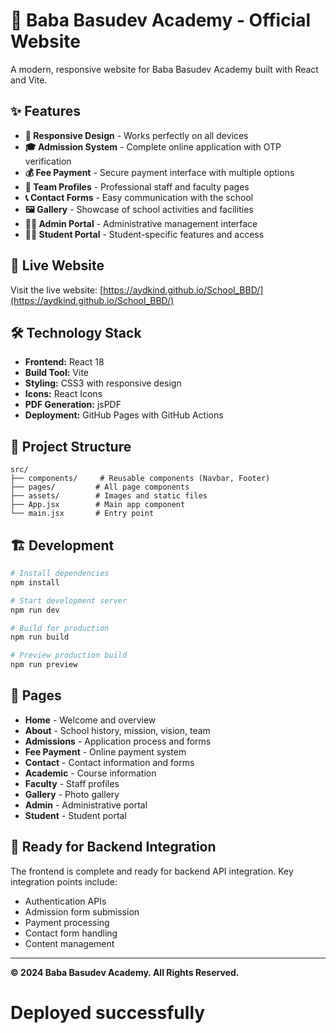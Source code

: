 # 🏫 Baba Basudev Academy - Official Website

A modern, responsive website for Baba Basudev Academy built with React and Vite.

## ✨ Features

- **📱 Responsive Design** - Works perfectly on all devices
- **🎓 Admission System** - Complete online application with OTP verification
- **💰 Fee Payment** - Secure payment interface with multiple options
- **👥 Team Profiles** - Professional staff and faculty pages
- **📞 Contact Forms** - Easy communication with the school
- **🖼️ Gallery** - Showcase of school activities and facilities
- **👨‍💼 Admin Portal** - Administrative management interface
- **👨‍🎓 Student Portal** - Student-specific features and access

## 🚀 Live Website

Visit the live website: [https://aydkind.github.io/School_BBD/](https://aydkind.github.io/School_BBD/)

## 🛠️ Technology Stack

- **Frontend:** React 18
- **Build Tool:** Vite
- **Styling:** CSS3 with responsive design
- **Icons:** React Icons
- **PDF Generation:** jsPDF
- **Deployment:** GitHub Pages with GitHub Actions

## 📁 Project Structure

```
src/
├── components/     # Reusable components (Navbar, Footer)
├── pages/         # All page components
├── assets/        # Images and static files
├── App.jsx        # Main app component
└── main.jsx       # Entry point
```

## 🏗️ Development

```bash
# Install dependencies
npm install

# Start development server
npm run dev

# Build for production
npm run build

# Preview production build
npm run preview
```

## 📄 Pages

- **Home** - Welcome and overview
- **About** - School history, mission, vision, team
- **Admissions** - Application process and forms
- **Fee Payment** - Online payment system
- **Contact** - Contact information and forms
- **Academic** - Course information
- **Faculty** - Staff profiles
- **Gallery** - Photo gallery
- **Admin** - Administrative portal
- **Student** - Student portal

## 🎯 Ready for Backend Integration

The frontend is complete and ready for backend API integration. Key integration points include:

- Authentication APIs
- Admission form submission
- Payment processing
- Contact form handling
- Content management

---

**© 2024 Baba Basudev Academy. All Rights Reserved.**
# Deployed successfully

